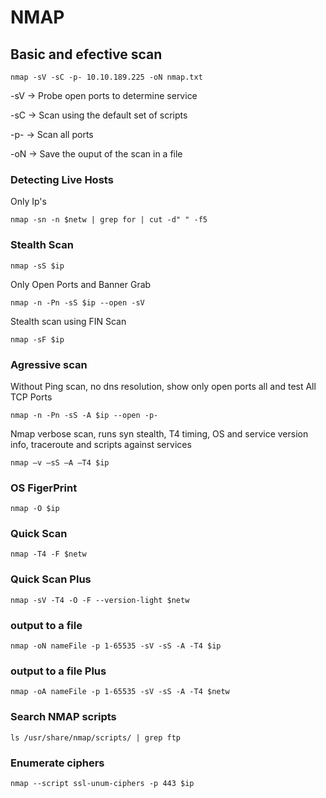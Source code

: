 # NMAP

## Basic and efective scan
    nmap -sV -sC -p- 10.10.189.225 -oN nmap.txt

-sV    →  Probe open ports to determine service

-sC    →  Scan using the default set of scripts

-p-    →  Scan all ports

-oN    →  Save the ouput of the scan in a file


### Detecting Live Hosts
Only Ip's

`nmap -sn -n $netw | grep for | cut -d" " -f5`

### Stealth Scan

`nmap -sS $ip`

Only Open Ports and Banner Grab

`nmap -n -Pn -sS $ip --open -sV`

Stealth scan using FIN Scan 

`nmap -sF $ip`

### Agressive scan

Without Ping scan, no dns resolution, show only open ports all and test All TCP Ports

`nmap -n -Pn -sS -A $ip --open -p-`

Nmap verbose scan, runs syn stealth, T4 timing, OS and service version info, traceroute and scripts against services

`nmap –v –sS –A –T4 $ip`

### OS FigerPrint

`nmap -O $ip`

### Quick Scan

`nmap -T4 -F $netw`

### Quick Scan Plus

`nmap -sV -T4 -O -F --version-light $netw`

### output to a file

`nmap -oN nameFile -p 1-65535 -sV -sS -A -T4 $ip`

### output to a file Plus

`nmap -oA nameFile -p 1-65535 -sV -sS -A -T4 $netw`

### Search NMAP scripts

`ls /usr/share/nmap/scripts/ | grep ftp`

### Enumerate ciphers

`nmap --script ssl-unum-ciphers -p 443 $ip`


